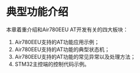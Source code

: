 # 典型功能介绍

本章着重介绍和Air780EEU AT开发有关的四大板块：

1. Air780EEU支持的AT功能应用示例；
2. Air780EEU支持的AT功能的典型状态机；
3. Air780EEU支持的AT功能的常见异常以及处理方法；
4. STM32主控端的控制代码示例。
